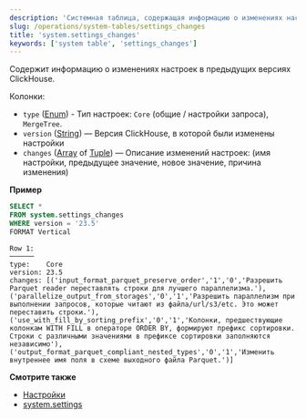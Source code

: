 ```yaml
---
description: 'Системная таблица, содержащая информацию о изменениях настроек в предыдущих версиях ClickHouse.'
slug: /operations/system-tables/settings_changes
title: 'system.settings_changes'
keywords: ['system table', 'settings_changes']
---
```


Содержит информацию о изменениях настроек в предыдущих версиях ClickHouse.

Колонки:

- `type` ([Enum](../../sql-reference/data-types/enum.md)) - Тип настроек: `Core` (общие / настройки запроса), `MergeTree`.
- `version` ([String](../../sql-reference/data-types/string.md)) — Версия ClickHouse, в которой были изменены настройки
- `changes` ([Array](../../sql-reference/data-types/array.md) of [Tuple](../../sql-reference/data-types/tuple.md)) — Описание изменений настроек: (имя настройки, предыдущее значение, новое значение, причина изменения)

**Пример**

``` sql
SELECT *
FROM system.settings_changes
WHERE version = '23.5'
FORMAT Vertical
```

``` text
Row 1:
──────
type:    Core
version: 23.5
changes: [('input_format_parquet_preserve_order','1','0','Разрешить Parquet reader переставлять строки для лучшего параллелизма.'),('parallelize_output_from_storages','0','1','Разрешить параллелизм при выполнении запросов, которые читают из файла/url/s3/etc. Это может переставить строки.'),('use_with_fill_by_sorting_prefix','0','1','Колонки, предшествующие колонкам WITH FILL в операторе ORDER BY, формируют префикс сортировки. Строки с различными значениями в префиксе сортировки заполняются независимо'),('output_format_parquet_compliant_nested_types','0','1','Изменить внутреннее имя поля в схеме выходного файла Parquet.')]
```

**Смотрите также**

- [Настройки](/operations/system-tables/overview#system-tables-introduction)
- [system.settings](settings.md)
